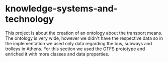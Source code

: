 # knowledge-systems-and-technology

This project is about the creation of an ontology about the transport means. The ontology is very wide, however we didn't have the respective data so in the implementation we used only data regarding the bus, subways and trolleys in Athens. For this section we used the GTFS prototype and enriched it with more classes and data properties.
